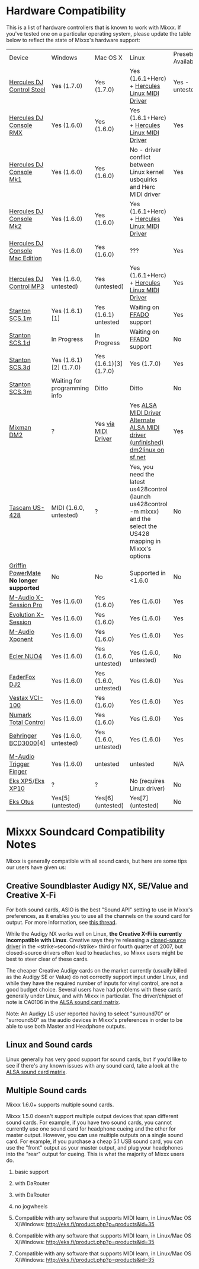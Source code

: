 # Hardware Compatibility

This is a list of hardware controllers that is known to work with Mixxx.
If you've tested one on a particular operating system, please update the
table below to reflect the state of Mixxx's hardware support:

|                                                                  |                              |                                                         |                                                                                                                                                                                                                                                         |                    |
| ---------------------------------------------------------------- | ---------------------------- | ------------------------------------------------------- | ------------------------------------------------------------------------------------------------------------------------------------------------------------------------------------------------------------------------------------------------------- | ------------------ |
| Device                                                           | Windows                      | Mac OS X                                                | Linux                                                                                                                                                                                                                                                   | Presets Available? |
| [Hercules DJ Control Steel](Hercules%20PC%20DJ%20Console)        | Yes (1.7.0)                  | Yes (1.7.0)                                             | Yes (1.6.1+Herc) + [Hercules Linux MIDI Driver](http://ts.hercules.com/eng/index.php?pg=view_files&gid=2&fid=28&pid=215&cid=1#section1)                                                                                                                 | Yes - untested     |
| [Hercules DJ Console RMX](Hercules%20PC%20DJ%20Console)          | Yes (1.6.0)                  | Yes (1.6.0)                                             | Yes (1.6.1+Herc) + [Hercules Linux MIDI Driver](http://ts.hercules.com/eng/index.php?pg=view_files&gid=2&fid=28&pid=215&cid=1#section1)                                                                                                                 | Yes                |
| [Hercules DJ Console Mk1](Hercules%20PC%20DJ%20Console)          | Yes (1.6.0)                  | Yes (1.6.0)                                             | No - driver conflict between Linux kernel usbquirks and Herc MIDI driver                                                                                                                                                                                | Yes                |
| [Hercules DJ Console Mk2](Hercules%20PC%20DJ%20Console)          | Yes (1.6.0)                  | Yes (1.6.0)                                             | Yes (1.6.1+Herc) + [Hercules Linux MIDI Driver](http://ts.hercules.com/eng/index.php?pg=view_files&gid=2&fid=28&pid=215&cid=1#section1)                                                                                                                 | Yes                |
| [Hercules DJ Console Mac Edition](Hercules%20PC%20DJ%20Console)  | Yes (1.6.0)                  | Yes (1.6.0)                                             | ???                                                                                                                                                                                                                                                     | Yes                |
| [Hercules DJ Control MP3](Hercules_PC_DJ_Console)                | Yes (1.6.0, untested)        | Yes (untested)                                          | Yes (1.6.1+Herc) + [Hercules Linux MIDI Driver](http://ts.hercules.com/eng/index.php?pg=view_files&gid=2&fid=28&pid=215&cid=1#section1)                                                                                                                 | Yes                |
| [Stanton SCS.1m](Stanton%20SCS.1m)                               | Yes (1.6.1) \[1\]            | Yes (1.6.1) untested                                    | Waiting on [FFADO](http://www.ffado.org/) support                                                                                                                                                                                                       | Yes                |
| [Stanton SCS.1d](Stanton%20SCS.1d)                               | In Progress                  | In Progress                                             | Waiting on [FFADO](http://www.ffado.org/) support                                                                                                                                                                                                       | No                 |
| [Stanton SCS.3d](Stanton%20SCS.3d)                               | Yes (1.6.1)\[2\] (1.7.0)     | Yes (1.6.1)\[3\] (1.7.0)                                | Yes (1.7.0)                                                                                                                                                                                                                                             | Yes                |
| [Stanton SCS.3m](Stanton%20SCS.3m)                               | Waiting for programming info | Ditto                                                   | Ditto                                                                                                                                                                                                                                                   | No                 |
| [Mixman DM2](Mixman%20DM2)                                       | ?                            | Yes [via MIDI Driver](http://www.joemattiello.com/dm2/) | Yes [ALSA MIDI Driver](http://www.jockusch.de/dm2/dm2-pre20080225.tgz) [Alternate ALSA MIDI driver (unfinished)](http://prophet.homelinux.org/usbdm2/usbdm2.tar.bz2) [dm2linux on sf.net](http://sourceforge.net/project/showfiles.php?group_id=198453) | Yes                |
| [Tascam US-428](Tascam%20US-428)                                 | MIDI (1.6.0, untested)       | ?                                                       | Yes, you need the latest us428control (launch us428control -m mixxx) and the select the US428 mapping in Mixxx's options                                                                                                                                | No                 |
| [Griffin PowerMate](Griffin%20PowerMate) **No longer supported** | No                           | No                                                      | Supported in \<1.6.0                                                                                                                                                                                                                                    | No                 |
| [M-Audio X-Session Pro](M-Audio%20X-Session%20Pro)               | Yes (1.6.0)                  | Yes (1.6.0)                                             | Yes (1.6.0)                                                                                                                                                                                                                                             | Yes                |
| [Evolution X-Session](Evolution%20X-Session)                     | Yes (1.6.0)                  | Yes (1.6.0)                                             | Yes (1.6.0)                                                                                                                                                                                                                                             | Yes                |
| [M-Audio Xponent](M-Audio%20Xponent)                             | Yes (1.6.0)                  | Yes (1.6.0)                                             | Yes (1.6.0)                                                                                                                                                                                                                                             | Yes                |
| [Ecler NUO4](Ecler%20NUO4)                                       | Yes (1.6.0)                  | Yes (1.6.0, untested)                                   | Yes (1.6.0, untested)                                                                                                                                                                                                                                   | No                 |
| [FaderFox DJ2](FaderFox%20DJ2)                                   | Yes (1.6.0)                  | Yes (1.6.0, untested)                                   | Yes (1.6.0)                                                                                                                                                                                                                                             | Yes                |
| [Vestax VCI-100](Vestax%20VCI-100)                               | Yes (1.6.0)                  | Yes (1.6.0)                                             | Yes (1.6.0)                                                                                                                                                                                                                                             | Yes                |
| [Numark Total Control](Numark%20Total%20Control)                 | Yes (1.6.0)                  | Yes (1.6.0)                                             | Yes (1.6.0)                                                                                                                                                                                                                                             | Yes                |
| [Behringer BCD3000](Behringer%20BCD3000)\[4\]                    | Yes (1.6.0, untested)        | Yes (1.6.0, untested)                                   | Yes (1.6.0)                                                                                                                                                                                                                                             | Yes                |
| [M-Audio Trigger Finger](M-Audio%20Trigger%20Finger)             | Yes (1.6.0)                  | untested                                                | untested                                                                                                                                                                                                                                                | N/A                |
| [Eks XP5](Eks%20XP5)/[Eks XP10](Eks%20XP10)                      | ?                            | ?                                                       | No (requires Linux driver)                                                                                                                                                                                                                              | No                 |
| [Eks Otus](Eks%20Otus)                                           | Yes\[5\] (untested)          | Yes\[6\] (untested)                                     | Yes\[7\] (untested)                                                                                                                                                                                                                                     | No                 |

# Mixxx Soundcard Compatibility Notes

Mixxx is generally compatible with all sound cards, but here are some
tips our users have given us:

## Creative Soundblaster Audigy NX, SE/Value and Creative X-Fi

For both sound cards, ASIO is the best "Sound API" setting to use in
Mixxx's preferences, as it enables you to use all the channels on the
sound card for output. For more information, see [this
thread](https://sourceforge.net/forum/forum.php?thread_id=1649679&forum_id=156157).

While the Audigy NX works well on Linux, **the Creative X-Fi is
currently incompatible with Linux**. Creative says they're releasing a
[closed-source driver](http://opensource.creative.com/soundcard.html) in
the \<strike\>second\</strike\> third or fourth quarter of 2007, but
closed-source drivers often lead to headaches, so Mixxx users might be
best to steer clear of these cards.

The cheaper Creative Audigy cards on the market currently (usually
billed as the Audigy SE or Value) do not correctly support input under
Linux, and while they have the required number of inputs for vinyl
control, are not a good budget choice. Several users have had problems
with these cards generally under Linux, and with Mixxx in particular.
The driver/chipset of note is CA0106 in the [ALSA sound card
matrix](http://www.alsa-project.org/main/index.php/Matrix:Main/).

Note: An Audigy LS user reported having to select "surround70" or
"surround50" as the audio devices in Mixxx's preferences in order to be
able to use both Master and Headphone outputs.

## Linux and Sound cards

Linux generally has very good support for sound cards, but if you'd like
to see if there's any known issues with any sound card, take a look at
the [ALSA sound card
matrix](http://www.alsa-project.org/main/index.php/Matrix:Main/).

## Multiple Sound cards

Mixxx 1.6.0+ supports multiple sound cards.

Mixxx 1.5.0 doesn't support multiple output devices that span different
sound cards. For example, if you have two sound cards, you cannot
currently use one sound card for headphone cueing and the other for
master output. However, you **can** use multiple outputs on a single
sound card. For example, if you purchase a cheap 5.1 USB sound card, you
can use the "front" output as your master output, and plug your
headphones into the "rear" output for cueing. This is what the majority
of Mixxx users do.

1.  basic support

2.  with DaRouter

3.  with DaRouter

4.  no jogwheels

5.  Compatible with any software that supports MIDI learn, in Linux/Mac
    OS X/Windows: <http://eks.fi/product.php?p=products&id=35>

6.  Compatible with any software that supports MIDI learn, in Linux/Mac
    OS X/Windows: <http://eks.fi/product.php?p=products&id=35>

7.  Compatible with any software that supports MIDI learn, in Linux/Mac
    OS X/Windows: <http://eks.fi/product.php?p=products&id=35>
